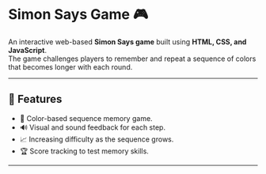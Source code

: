 # Simon Says Game 🎮  

An interactive web-based **Simon Says game** built using **HTML, CSS, and JavaScript**.  
The game challenges players to remember and repeat a sequence of colors that becomes longer with each round.  

---

## 🚀 Features
- 🎨 Color-based sequence memory game.  
- 🔊 Visual and sound feedback for each step.  
- 📈 Increasing difficulty as the sequence grows.  
- 🏆 Score tracking to test memory skills.  

---

